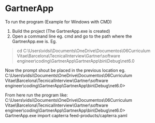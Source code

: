 # GartnerApp

To run the program (Example for Windows with CMD)
1) Build the project (The GartnerApp.exe is created)
2) Open a command line eg. cmd and go to the path where the GartnerApp.exe is. 
Eg.
> cd C:\Users\vidsi\Documents\OneDrive\Documentos\06Curriculum Vitae\Barcelona\TecnicalInterview\Gartner\software engineer\coding\GartnerApp\GartnerApp\bin\Debug\net6.0

Now the prompt shout be placed in the previous location eg.
C:\Users\vidsi\Documents\OneDrive\Documentos\06Curriculum Vitae\Barcelona\TecnicalInterview\Gartner\software engineer\coding\GartnerApp\GartnerApp\bin\Debug\net6.0> 

From here run the program like:
C:\Users\vidsi\Documents\OneDrive\Documentos\06Curriculum Vitae\Barcelona\TecnicalInterview\Gartner\software engineer\coding\GartnerApp\GartnerApp\bin\Debug\net6.0> GartnerApp.exe import capterra feed-products/capterra.yaml